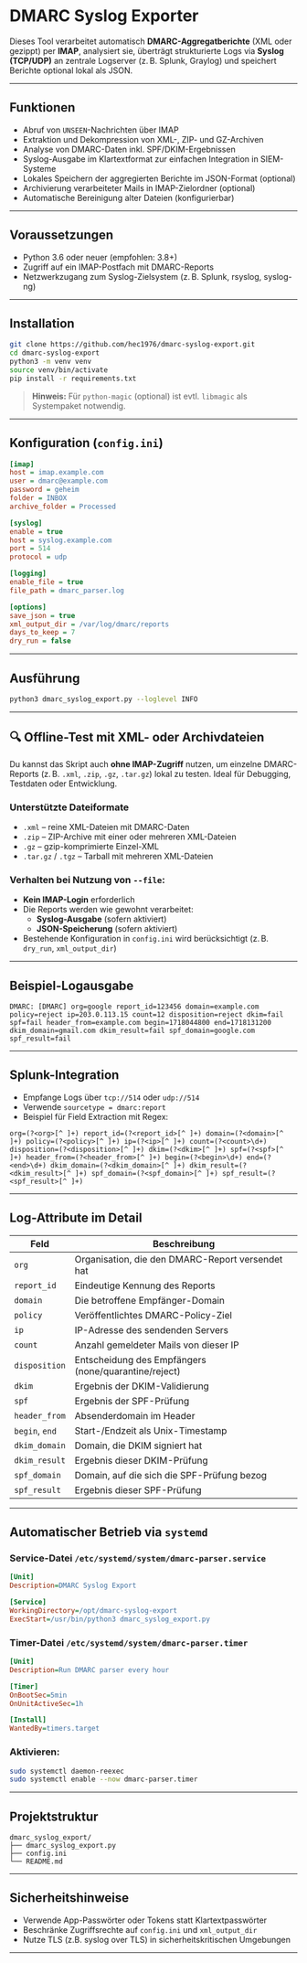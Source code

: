 # DMARC Syslog Exporter

Dieses Tool verarbeitet automatisch **DMARC-Aggregatberichte** (XML oder gezippt) per **IMAP**, analysiert sie, überträgt strukturierte Logs via **Syslog (TCP/UDP)** an zentrale Logserver (z. B. Splunk, Graylog) und speichert Berichte optional lokal als JSON.

---

## Funktionen

- Abruf von `UNSEEN`-Nachrichten über IMAP
- Extraktion und Dekompression von XML-, ZIP- und GZ-Archiven
- Analyse von DMARC-Daten inkl. SPF/DKIM-Ergebnissen
- Syslog-Ausgabe im Klartextformat zur einfachen Integration in SIEM-Systeme
- Lokales Speichern der aggregierten Berichte im JSON-Format (optional)
- Archivierung verarbeiteter Mails in IMAP-Zielordner (optional)
- Automatische Bereinigung alter Dateien (konfigurierbar)

---

## Voraussetzungen

- Python 3.6 oder neuer (empfohlen: 3.8+)
- Zugriff auf ein IMAP-Postfach mit DMARC-Reports
- Netzwerkzugang zum Syslog-Zielsystem (z. B. Splunk, rsyslog, syslog-ng)

---

## Installation

```bash
git clone https://github.com/hec1976/dmarc-syslog-export.git
cd dmarc-syslog-export
python3 -m venv venv
source venv/bin/activate
pip install -r requirements.txt
```

> **Hinweis:** Für `python-magic` (optional) ist evtl. `libmagic` als Systempaket notwendig.

---

## Konfiguration (`config.ini`)

```ini
[imap]
host = imap.example.com
user = dmarc@example.com
password = geheim
folder = INBOX
archive_folder = Processed

[syslog]
enable = true
host = syslog.example.com
port = 514
protocol = udp

[logging]
enable_file = true
file_path = dmarc_parser.log

[options]
save_json = true
xml_output_dir = /var/log/dmarc/reports
days_to_keep = 7
dry_run = false
```

---

## Ausführung

```bash
python3 dmarc_syslog_export.py --loglevel INFO
```

---

## 🔍 Offline-Test mit XML- oder Archivdateien

Du kannst das Skript auch **ohne IMAP-Zugriff** nutzen, um einzelne DMARC-Reports (z. B. `.xml`, `.zip`, `.gz`, `.tar.gz`) lokal zu testen. Ideal für Debugging, Testdaten oder Entwicklung.

### Unterstützte Dateiformate

- `.xml` – reine XML-Dateien mit DMARC-Daten  
- `.zip` – ZIP-Archive mit einer oder mehreren XML-Dateien  
- `.gz` – gzip-komprimierte Einzel-XML  
- `.tar.gz` / `.tgz` – Tarball mit mehreren XML-Dateien

### Verhalten bei Nutzung von `--file`:

- **Kein IMAP-Login** erforderlich
- Die Reports werden wie gewohnt verarbeitet:
  - **Syslog-Ausgabe** (sofern aktiviert)
  - **JSON-Speicherung** (sofern aktiviert)
- Bestehende Konfiguration in `config.ini` wird berücksichtigt (z. B. `dry_run`, `xml_output_dir`)

---
## Beispiel-Logausgabe

```text
DMARC: [DMARC] org=google report_id=123456 domain=example.com policy=reject ip=203.0.113.15 count=12 disposition=reject dkim=fail spf=fail header_from=example.com begin=1718044800 end=1718131200 dkim_domain=gmail.com dkim_result=fail spf_domain=google.com spf_result=fail
```

---

## Splunk-Integration

- Empfange Logs über `tcp://514` oder `udp://514`
- Verwende `sourcetype = dmarc:report`
- Beispiel für Field Extraction mit Regex:

```regex
org=(?<org>[^ ]+) report_id=(?<report_id>[^ ]+) domain=(?<domain>[^ ]+) policy=(?<policy>[^ ]+) ip=(?<ip>[^ ]+) count=(?<count>\d+) disposition=(?<disposition>[^ ]+) dkim=(?<dkim>[^ ]+) spf=(?<spf>[^ ]+) header_from=(?<header_from>[^ ]+) begin=(?<begin>\d+) end=(?<end>\d+) dkim_domain=(?<dkim_domain>[^ ]+) dkim_result=(?<dkim_result>[^ ]+) spf_domain=(?<spf_domain>[^ ]+) spf_result=(?<spf_result>[^ ]+)
```

---

## Log-Attribute im Detail

| Feld           | Beschreibung                                                         |
|----------------|----------------------------------------------------------------------|
| `org`          | Organisation, die den DMARC-Report versendet hat                     |
| `report_id`    | Eindeutige Kennung des Reports                                       |
| `domain`       | Die betroffene Empfänger-Domain                                      |
| `policy`       | Veröffentlichtes DMARC-Policy-Ziel                                   |
| `ip`           | IP-Adresse des sendenden Servers                                     |
| `count`        | Anzahl gemeldeter Mails von dieser IP                                |
| `disposition`  | Entscheidung des Empfängers (none/quarantine/reject)                 |
| `dkim`         | Ergebnis der DKIM-Validierung                                        |
| `spf`          | Ergebnis der SPF-Prüfung                                             |
| `header_from`  | Absenderdomain im Header                                             |
| `begin`, `end` | Start-/Endzeit als Unix-Timestamp                                    |
| `dkim_domain`  | Domain, die DKIM signiert hat                                        |
| `dkim_result`  | Ergebnis dieser DKIM-Prüfung                                         |
| `spf_domain`   | Domain, auf die sich die SPF-Prüfung bezog                           |
| `spf_result`   | Ergebnis dieser SPF-Prüfung                                          |

---

## Automatischer Betrieb via `systemd`

### Service-Datei `/etc/systemd/system/dmarc-parser.service`

```ini
[Unit]
Description=DMARC Syslog Export

[Service]
WorkingDirectory=/opt/dmarc-syslog-export
ExecStart=/usr/bin/python3 dmarc_syslog_export.py
```

### Timer-Datei `/etc/systemd/system/dmarc-parser.timer`

```ini
[Unit]
Description=Run DMARC parser every hour

[Timer]
OnBootSec=5min
OnUnitActiveSec=1h

[Install]
WantedBy=timers.target
```

### Aktivieren:

```bash
sudo systemctl daemon-reexec
sudo systemctl enable --now dmarc-parser.timer
```

---

## Projektstruktur

```text
dmarc_syslog_export/
├── dmarc_syslog_export.py
├── config.ini
└── README.md
```

---

## Sicherheitshinweise

- Verwende App-Passwörter oder Tokens statt Klartextpasswörter
- Beschränke Zugriffsrechte auf `config.ini` und `xml_output_dir`
- Nutze TLS (z.B. syslog over TLS) in sicherheitskritischen Umgebungen

---
